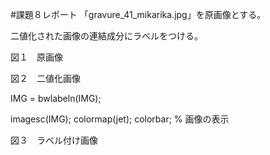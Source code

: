 #課題８レポート
「gravure_41_mikarika.jpg」を原画像とする。

二値化された画像の連結成分にラベルをつける。

図１　原画像

図２　二値化画像

IMG = bwlabeln(IMG);

imagesc(IMG); colormap(jet); colorbar; % 画像の表示

図３　ラベル付け画像
